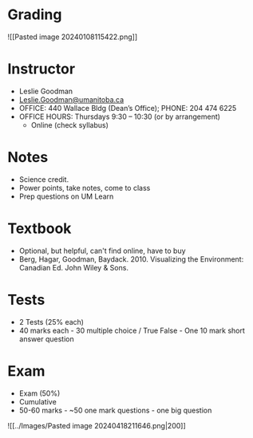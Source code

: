 # Grading
![[Pasted image 20240108115422.png]]

# Instructor
- Leslie Goodman
- Leslie.Goodman@umanitoba.ca
- OFFICE: 440 Wallace Bldg (Dean’s Office); PHONE: 204 474 6225  
- OFFICE HOURS: Thursdays 9:30 – 10:30 (or by arrangement)
	- Online (check syllabus)

# Notes
- Science credit.
- Power points, take notes, come to class
- Prep questions on UM Learn

# Textbook
- Optional, but helpful, can't find online, have to buy
- Berg, Hagar, Goodman, Baydack. 2010. Visualizing the Environment: Canadian Ed. John Wiley & Sons.

# Tests
- 2 Tests (25% each)
- 40 marks each
		- 30 multiple choice / True False
		- One 10 mark short answer question

# Exam
- Exam (50%)
- Cumulative
- 50-60 marks
		- ~50 one mark questions
		- one big question

![[../Images/Pasted image 20240418211646.png|200]]
